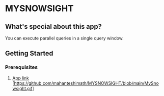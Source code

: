 # MYSNOWSIGHT

## What's special about this app?
You can execute parallel queries in a single query window.

## Getting Started
### Prerequisites

  1. [App link](https://mysnowsight.streamlit.app/)
  [https://github.com/mahanteshimath/MYSNOWSIGHT/blob/main/MySnowsight.gif]

